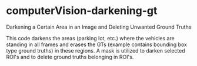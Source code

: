 # computerVision-darkening-gt
Darkening a Certain Area in an Image and Deleting Unwanted Ground Truths

This code darkens the areas (parking lot, etc.) where the vehicles are standing in all frames and erases the GTs (example contains bounding box type ground truths) in these regions. A mask is utilized to darken selected ROI's and to delete ground truths belonging in ROI's.
